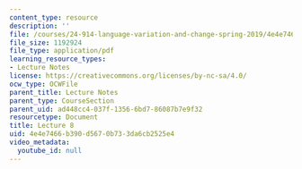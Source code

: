 ```yaml
---
content_type: resource
description: ''
file: /courses/24-914-language-variation-and-change-spring-2019/4e4e7466b390d5670b733da6cb2525e4_MIT24_914s19_lec8.pdf
file_size: 1192924
file_type: application/pdf
learning_resource_types:
- Lecture Notes
license: https://creativecommons.org/licenses/by-nc-sa/4.0/
ocw_type: OCWFile
parent_title: Lecture Notes
parent_type: CourseSection
parent_uid: ad448cc4-037f-1356-6bd7-86087b7e9f32
resourcetype: Document
title: Lecture 8
uid: 4e4e7466-b390-d567-0b73-3da6cb2525e4
video_metadata:
  youtube_id: null
---
```

